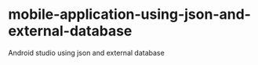 # mobile-application-using-json-and-external-database
Android studio using json and external database
